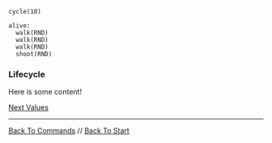 ```load-water
cycle(10)

alive:
  walk(RND)
  walk(RND)
  walk(RND)
  shoot(RND)
```

### Lifecycle

Here is some content!

[Next Values](values.md)

---

[Back To Commands](commands.md) //
[Back To Start](start.md)
